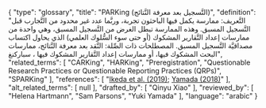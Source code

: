 {
    "type": "glossary",
    "title": "PARKing (التَّسجيل بعد معرفة النَّتائج)",
    "definition": "التَّعريف: ممارسة يكمل فيها الباحثون تجربة، وربَّما عدد غير محدود من التَّجارب قبل التَّسجيل المسبق.  وهذه الممارسة تبطل الغرض من التَّسجيل المسبق، وهي واحدة من ممارسات إعداد التَّقارير المشكوك (أو حتى سوء السُّلوك العلمي) الذي يحاول اكتساب مصداقيَّة التَّسجيل المسبق.  المصطلحات ذات الصِّلة: النَّقد بعد معرفة النَّتائج، ممارسات البحث المشكوك فيها، أو ممارسات إعداد التَّقارير المشكوك فيها ، سباركنغ",
    "related_terms": [
        "CARKing",
        "HARKing",
        "Preregistration",
        "Questionable Research Practices or Questionable Reporting Practices (QRPs)",
        "SPARKing"
    ],
    "references": [
        "[Ikeda et al. (2019)](https://www.jstage.jst.go.jp/article/sjpr/62/3/62_281/_pdf/-char/ja); [Yamada (2018)](https://www.frontiersin.org/articles/10.3389/fpsyg.2018.01831/full)"
    ],
    "alt_related_terms": [
        null
    ],
    "drafted_by": [
        "Qinyu Xiao"
    ],
    "reviewed_by": [
        "Helena Hartmann",
        "Sam Parsons",
        "Yuki Yamada"
    ],
    "language": "arabic"
}